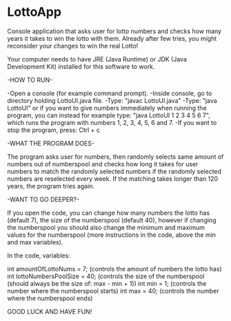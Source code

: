 # LottoApp

Console application that asks user for lotto numbers and checks how many years it takes to win the lotto with them.
Already after few tries, you might reconsider your changes to win the real Lotto!

Your computer needs to have JRE (Java Runtime) or JDK (Java Development Kit) installed for this software to work.

-HOW TO RUN-

-Open a console (for example command prompt).
-Inside console, go to directory holding LottoUI.java file.
-Type: "javac LottoUI.java"
-Type: "java LottoUI" 
 or if you want to give numbers immediately when running the program, 
 you can instead for example type: "java LottoUI 1 2 3 4 5 6 7",
 which runs the program with numbers 1, 2, 3, 4, 5, 6 and 7.
-If you want to stop the program, press:  Ctrl + c

-WHAT THE PROGRAM DOES-

The program asks user for numbers, then randomly selects 
same amount of numbers out of numberspool and checks how 
long it takes for user numbers to match the randomly selected 
numbers if the randomly selected numbers are reselected every week. 
If the matching takes longer than 120 years, the program tries again.

-WANT TO GO DEEPER?-

If you open the code, you can change how many numbers the lotto has (default 7), 
the size of the numberspool (default 40), however if changing the numberspool you 
should also change the minimum and maximum values for the numberspool 
(more instructions in the code, above the min and max variables).


In the code, variables:

int amountOfLottoNums = 7; 	(controls the amount of numbers the lotto has)
int lottoNumbersPoolSize = 40;  (controls the size of the numberspool (should always be the size of: max - min + 1))
int min = 1;			(controls the number where the numberspool starts)
int max = 40;			(controls the number where the numberspool ends)

GOOD LUCK AND HAVE FUN!
